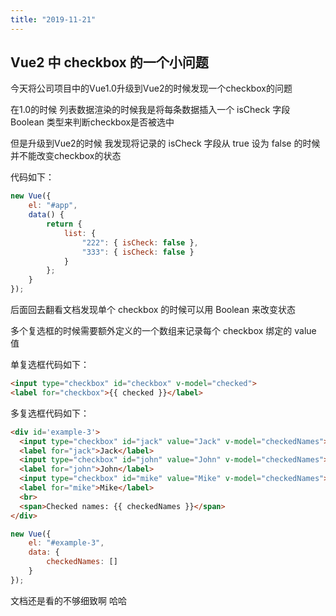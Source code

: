 ```yaml
---
title: "2019-11-21"
---
```


## Vue2 中 checkbox 的一个小问题

今天将公司项目中的Vue1.0升级到Vue2的时候发现一个checkbox的问题

在1.0的时候 列表数据渲染的时候我是将每条数据插入一个 isCheck 字段 Boolean 类型来判断checkbox是否被选中

但是升级到Vue2的时候 我发现将记录的 isCheck 字段从 true 设为 false 的时候并不能改变checkbox的状态

代码如下：

```js
new Vue({
    el: "#app",
    data() {
        return {
            list: {
                "222": { isCheck: false },
                "333": { isCheck: false }
            }
        };
    }
});
```

后面回去翻看文档发现单个 checkbox 的时候可以用 Boolean 来改变状态

多个复选框的时候需要额外定义的一个数组来记录每个 checkbox 绑定的 value 值

单复选框代码如下：

```HTML
<input type="checkbox" id="checkbox" v-model="checked">
<label for="checkbox">{{ checked }}</label>
```

多复选框代码如下：

```HTML
<div id='example-3'>
  <input type="checkbox" id="jack" value="Jack" v-model="checkedNames">
  <label for="jack">Jack</label>
  <input type="checkbox" id="john" value="John" v-model="checkedNames">
  <label for="john">John</label>
  <input type="checkbox" id="mike" value="Mike" v-model="checkedNames">
  <label for="mike">Mike</label>
  <br>
  <span>Checked names: {{ checkedNames }}</span>
</div>
```

```js
new Vue({
    el: "#example-3",
    data: {
        checkedNames: []
    }
});
```

文档还是看的不够细致啊 哈哈
